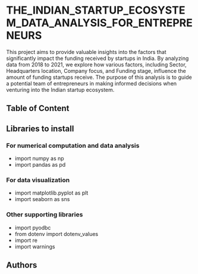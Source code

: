 # THE_INDIAN_STARTUP_ECOSYSTEM_DATA_ANALYSIS_FOR_ENTREPRENEURS

This project aims to provide valuable insights into the factors that significantly impact the funding received by startups in India. By analyzing data from 2018 to 2021, we explore how various factors, including Sector, Headquarters location, Company focus, and Funding stage, influence the amount of funding startups receive. The purpose of this analysis is to guide a potential team of entrepreneurs in making informed decisions when venturing into the Indian startup ecosystem.

## Table of Content

## Libraries to install
### For numerical computation and data analysis
 * import numpy as np
 * import pandas as pd
### For data visualization
 * import matplotlib.pyplot as plt
 * import seaborn as sns
### Other supporting libraries 
 * import pyodbc
 * from dotenv import dotenv_values
 * import re
 * import warnings

## Authors
